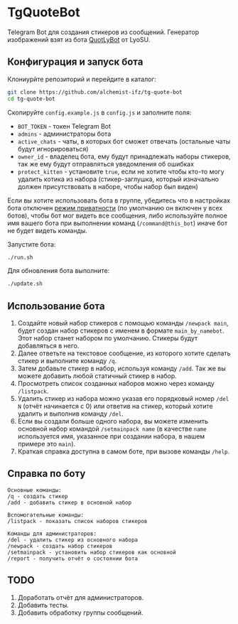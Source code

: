 # TgQuoteBot

Telegram Bot для создания стикеров из сообщений. Генератор изображений взят из бота [QuotLyBot](https://github.com/LyoSU/quote-bot) от LyoSU.


## Конфигурация и запуск бота

Клониурйте репозиторий и перейдите в каталог:

```bash
git clone https://github.com/alchemist-ifz/tg-quote-bot
cd tg-quote-bot
```


Скопируйте `config.example.js` в `config.js` и заполните поля:

- `BOT_TOKEN` - токен Telegram Bot
- `admins` - администраторы бота
- `active_chats` - чаты, в которых бот сможет отвечать (остальные чаты будут игнорироваться)
- `owner_id` - владелец бота, ему будут принадлежать наборы стикеров, так же ему будут отправляться уведомления об ошибках
- `protect_kitten` - установите `true`, если не хотите чтобы кто-то могу удалить котика из набора (стикер-заглушка, который изначально должен присутствовать в наборе, чтобы набор был виден)

Если вы хотите использовать бота в группе, убедитесь что в настройках бота отключен [режим приватности](https://core.telegram.org/bots/features#privacy-mode) (по умолчанию он включен у всех ботов), чтобы бот мог видеть все сообщения, либо используйте полное имя вашего бота при выполнении команд (`/command@this_bot`) иначе бот не будет видеть команды.


Запустите бота:

```bash
./run.sh
```


Для обновления бота выполните:

```bash
./update.sh
```


## Использование бота

1. Создайте новый набор стикеров с помощью команды `/newpack main`, будет создан набор стикеров с именем в формате `main_by_namebot`. Этот набор станет набором по умолчанию. Стикеры будут добавляться в него.
2. Далее ответьте на текстовое сообщение, из которого хотите сделать стикер и выполните команду `/q`.
3. Затем добавьте стикер в набор, используя команду `/add`. Так же вы можете добавить любой статичный стикер в набор.
4. Просмотреть список созданных наборов можно через команду `/listpack`.
5. Удалить стикер из набора можно указав его порядковый номер `/del N` (отчёт начинается с 0) или ответив на стикер, который хотите удалить и выполнив команду `/del`.
6. Если вы создали больше одного набора, вы можете изменить основной набор командой `/setmainpack name` (в качестве `name` используется имя, указанное при создании набора, в нашем примере это `main`).
7. Краткая справка доступна в самом боте, при вызове команды `/help`.


## Справка по боту

```
Основные команды:
/q - создать стикер
/add - добавить стикер в основной набор

Вспомогательные команды:
/listpack - показать список наборов стикеров

Команды для администраторов:
/del - удалить стикер из основного набора
/newpack - создать набор стикеров
/setmainpack - установить набор стикеров как основной
/report - получить отчёт о состоянии бота
```


## TODO

1. Доработать отчёт для администраторов.
2. Добавить тесты.
3. Добавить обработку группы сообщений.

